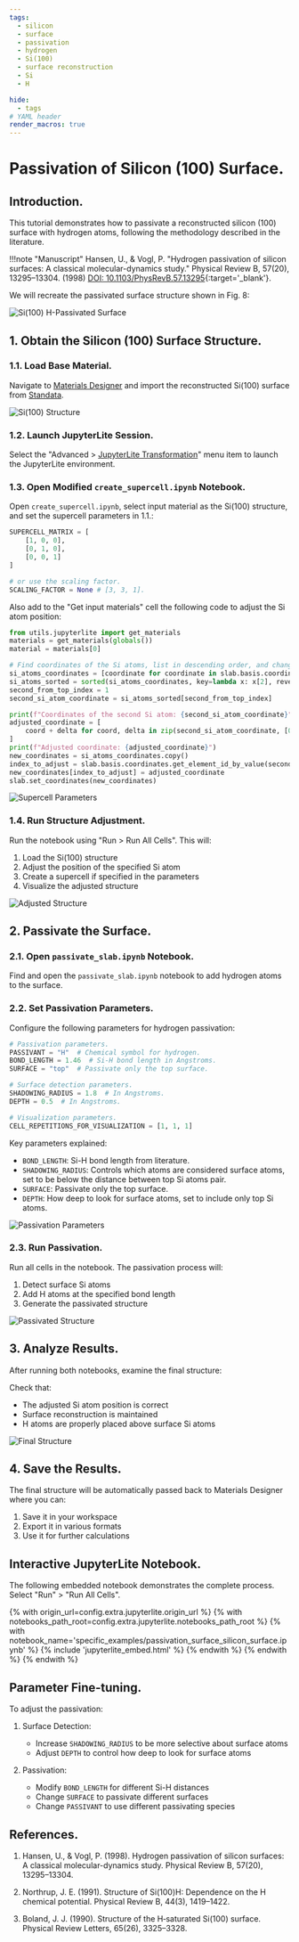 ```yaml
---
tags:
  - silicon
  - surface
  - passivation
  - hydrogen
  - Si(100)
  - surface reconstruction
  - Si
  - H

hide:
  - tags
# YAML header
render_macros: true
---
```


# Passivation of Silicon (100) Surface.

## Introduction.

This tutorial demonstrates how to passivate a reconstructed silicon (100) surface with hydrogen atoms, following the methodology described in the literature.

!!!note "Manuscript"
    Hansen, U., & Vogl, P.
    "Hydrogen passivation of silicon surfaces: A classical molecular-dynamics study."
    Physical Review B, 57(20), 13295–13304. (1998)
    [DOI: 10.1103/PhysRevB.57.13295](https://doi.org/10.1103/PhysRevB.57.13295){:target='_blank'}.

We will recreate the passivated surface structure shown in Fig. 8:

![Si(100) H-Passivated Surface](/images/tutorials/materials/passivation/passivation_surface_silicon/0-figure-from-manuscript.webp "H-Passivated Silicon (100)")

## 1. Obtain the Silicon (100) Surface Structure.

### 1.1. Load Base Material.

Navigate to [Materials Designer](../../../materials-designer/overview.md) and import the reconstructed Si(100) surface from [Standata](../../../materials-designer/header-menu/input-output/standata-import.md).

![Si(100) Structure](/images/tutorials/materials/passivation/passivation_surface_silicon/1-wave-original-material.webp "Si(100) Structure")

### 1.2. Launch JupyterLite Session.

Select the "Advanced > [JupyterLite Transformation](../../../materials-designer/header-menu/advanced/jupyterlite-dialog.md)" menu item to launch the JupyterLite environment.

### 1.3. Open Modified `create_supercell.ipynb` Notebook.

Open `create_supercell.ipynb`, select input material as the Si(100) structure, and set the supercell parameters in 1.1.:

```python
SUPERCELL_MATRIX = [
    [1, 0, 0], 
    [0, 1, 0], 
    [0, 0, 1]
] 

# or use the scaling factor.
SCALING_FACTOR = None # [3, 3, 1].
```

Also add to the "Get input materials" cell the following code to adjust the Si atom position:

```python
from utils.jupyterlite import get_materials
materials = get_materials(globals())
material = materials[0]

# Find coordinates of the Si atoms, list in descending order, and change the 2nd one from the top
si_atoms_coordinates = [coordinate for coordinate in slab.basis.coordinates.values]
si_atoms_sorted = sorted(si_atoms_coordinates, key=lambda x: x[2], reverse=True)
second_from_top_index = 1
second_si_atom_coordinate = si_atoms_sorted[second_from_top_index]

print(f"Coordinates of the second Si atom: {second_si_atom_coordinate}")
adjusted_coordinate = [
    coord + delta for coord, delta in zip(second_si_atom_coordinate, [0.025, 0, 0.025])
]
print(f"Adjusted coordinate: {adjusted_coordinate}")
new_coordinates = si_atoms_coordinates.copy()
index_to_adjust = slab.basis.coordinates.get_element_id_by_value(second_si_atom_coordinate)
new_coordinates[index_to_adjust] = adjusted_coordinate
slab.set_coordinates(new_coordinates)
```

![Supercell Parameters](/images/tutorials/materials/passivation/passivation_surface_silicon/2-jl-setup-nb-adjust.webp "Supercell Parameters Visualization")

### 1.4. Run Structure Adjustment.

Run the notebook using "Run > Run All Cells". This will:

1. Load the Si(100) structure
2. Adjust the position of the specified Si atom
3. Create a supercell if specified in the parameters
4. Visualize the adjusted structure

![Adjusted Structure](/images/tutorials/materials/passivation/passivation_surface_silicon/3-wave-adjusted-material.webp "Adjusted Si(100) Structure")

## 2. Passivate the Surface.

### 2.1. Open `passivate_slab.ipynb` Notebook.

Find and open the `passivate_slab.ipynb` notebook to add hydrogen atoms to the surface.

### 2.2. Set Passivation Parameters.

Configure the following parameters for hydrogen passivation:

```python
# Passivation parameters.
PASSIVANT = "H"  # Chemical symbol for hydrogen.
BOND_LENGTH = 1.46  # Si-H bond length in Angstroms.
SURFACE = "top"  # Passivate only the top surface.

# Surface detection parameters.
SHADOWING_RADIUS = 1.8  # In Angstroms.
DEPTH = 0.5  # In Angstroms.

# Visualization parameters.
CELL_REPETITIONS_FOR_VISUALIZATION = [1, 1, 1]
```

Key parameters explained:

- `BOND_LENGTH`: Si-H bond length from literature.
- `SHADOWING_RADIUS`: Controls which atoms are considered surface atoms, set to be below the distance between top Si atoms pair.
- `SURFACE`: Passivate only the top surface.
- `DEPTH`: How deep to look for surface atoms, set to include only top Si atoms.

![Passivation Parameters](/images/tutorials/materials/passivation/passivation_surface_silicon/4-jl-setup-nb-passivate.webp "Passivation Parameters Visualization")

### 2.3. Run Passivation.

Run all cells in the notebook. The passivation process will:

1. Detect surface Si atoms
2. Add H atoms at the specified bond length
3. Generate the passivated structure

![Passivated Structure](/images/tutorials/materials/passivation/passivation_surface_silicon/5-jl-result-preview.webp "H-Passivated Si(100) Structure")

## 3. Analyze Results.

After running both notebooks, examine the final structure:

Check that:

- The adjusted Si atom position is correct
- Surface reconstruction is maintained
- H atoms are properly placed above surface Si atoms

![Final Structure](/images/tutorials/materials/passivation/passivation_surface_silicon/6-wave-result.webp "Final H-Passivated Si(100)")

## 4. Save the Results.

The final structure will be automatically passed back to Materials Designer where you can:
1. Save it in your workspace
2. Export it in various formats
3. Use it for further calculations

## Interactive JupyterLite Notebook.

The following embedded notebook demonstrates the complete process. Select "Run" > "Run All Cells".

{% with origin_url=config.extra.jupyterlite.origin_url %}
{% with notebooks_path_root=config.extra.jupyterlite.notebooks_path_root %}
{% with notebook_name='specific_examples/passivation_surface_silicon_surface.ipynb' %}
{% include 'jupyterlite_embed.html' %}
{% endwith %}
{% endwith %}
{% endwith %}

## Parameter Fine-tuning.

To adjust the passivation:

1. Surface Detection:

   - Increase `SHADOWING_RADIUS` to be more selective about surface atoms
   - Adjust `DEPTH` to control how deep to look for surface atoms

2. Passivation:

   - Modify `BOND_LENGTH` for different Si-H distances
   - Change `SURFACE` to passivate different surfaces
   - Change `PASSIVANT` to use different passivating species

## References.

1. Hansen, U., & Vogl, P. (1998). Hydrogen passivation of silicon surfaces: A classical molecular-dynamics study. Physical Review B, 57(20), 13295–13304.

2. Northrup, J. E. (1991). Structure of Si(100)H: Dependence on the H chemical potential. Physical Review B, 44(3), 1419–1422.

3. Boland, J. J. (1990). Structure of the H‐saturated Si(100) surface. Physical Review Letters, 65(26), 3325–3328.

